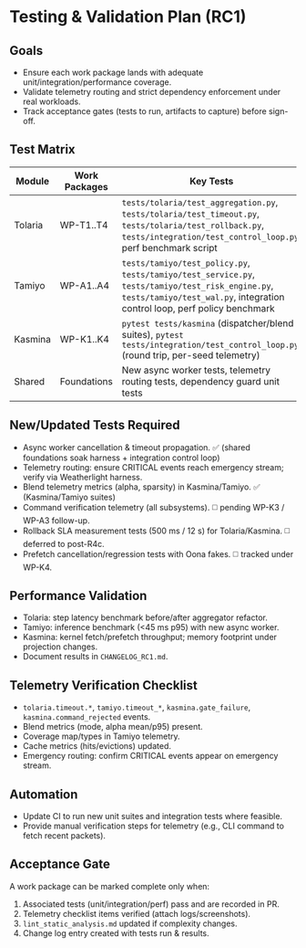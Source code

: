 # Testing & Validation Plan (RC1)

## Goals
- Ensure each work package lands with adequate unit/integration/performance coverage.
- Validate telemetry routing and strict dependency enforcement under real workloads.
- Track acceptance gates (tests to run, artifacts to capture) before sign-off.

## Test Matrix
| Module | Work Packages | Key Tests |
|--------|---------------|-----------|
| Tolaria | WP-T1..T4 | `tests/tolaria/test_aggregation.py`, `tests/tolaria/test_timeout.py`, `tests/tolaria/test_rollback.py`, `tests/integration/test_control_loop.py`, perf benchmark script |
| Tamiyo | WP-A1..A4 | `tests/tamiyo/test_policy.py`, `tests/tamiyo/test_service.py`, `tests/tamiyo/test_risk_engine.py`, `tests/tamiyo/test_wal.py`, integration control loop, perf policy benchmark |
| Kasmina | WP-K1..K4 | `pytest tests/kasmina` (dispatcher/blend suites), `pytest tests/integration/test_control_loop.py` (round trip, per-seed telemetry) |
| Shared | Foundations | New async worker tests, telemetry routing tests, dependency guard unit tests |

## New/Updated Tests Required
- Async worker cancellation & timeout propagation. ✅ (shared foundations soak harness + integration control loop)
- Telemetry routing: ensure CRITICAL events reach emergency stream; verify via Weatherlight harness.
- Blend telemetry metrics (alpha, sparsity) in Kasmina/Tamiyo. ✅ (Kasmina/Tamiyo suites)
- Command verification telemetry (all subsystems). ◻️ pending WP-K3 / WP-A3 follow-up.
- Rollback SLA measurement tests (500 ms / 12 s) for Tolaria/Kasmina. ◻️ deferred to post-R4c.
- Prefetch cancellation/regression tests with Oona fakes. ◻️ tracked under WP-K4.

## Performance Validation
- Tolaria: step latency benchmark before/after aggregator refactor.
- Tamiyo: inference benchmark (<45 ms p95) with new async worker.
- Kasmina: kernel fetch/prefetch throughput; memory footprint under projection changes.
- Document results in `CHANGELOG_RC1.md`.

## Telemetry Verification Checklist
- `tolaria.timeout.*`, `tamiyo.timeout_*`, `kasmina.gate_failure`, `kasmina.command_rejected` events.
- Blend metrics (mode, alpha mean/p95) present.
- Coverage map/types in Tamiyo telemetry.
- Cache metrics (hits/evictions) updated.
- Emergency routing: confirm CRITICAL events appear on emergency stream.

## Automation
- Update CI to run new unit suites and integration tests where feasible.
- Provide manual verification steps for telemetry (e.g., CLI command to fetch recent packets).

## Acceptance Gate
A work package can be marked complete only when:
1. Associated tests (unit/integration/perf) pass and are recorded in PR.
2. Telemetry checklist items verified (attach logs/screenshots).
3. `lint_static_analysis.md` updated if complexity changes.
4. Change log entry created with tests run & results.
